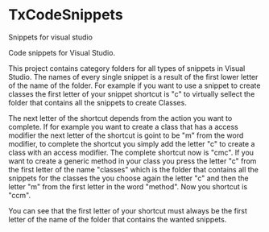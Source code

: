 # TxCodeSnippets
Snippets for visual studio

Code snippets for Visual Studio.

This project contains category folders for all types of snippets in Visual Studio.
The names of every single snippet is a result of the first lower letter of the name of the folder.
For example if you want to use a snippet to create classes the first letter of your snippet shortcut is "c" to virtually sellect the folder that contains all the snippets to create Classes. 

The next letter of the shortcut depends from the action you want to complete. If for example you want to create a class that 
has a access modifier the next letter of the shortcut is goint to be "m" from the word modifier, to complete the shortcut you simply add the letter "c" to create a class with an access modifier. The complete shortcut now is "cmc". If you want to create a generic method in your class you press the letter "c" from the first letter of the name "classes" which is the folder that contains all the snippets for the classes the you choose again the letter "c" and then the letter "m" from the first letter in the word "method". Now you shortcut is "ccm". 

You can see that the first letter of your shortcut must always be the first letter of the name of the folder that contains the
wanted snippets. 
